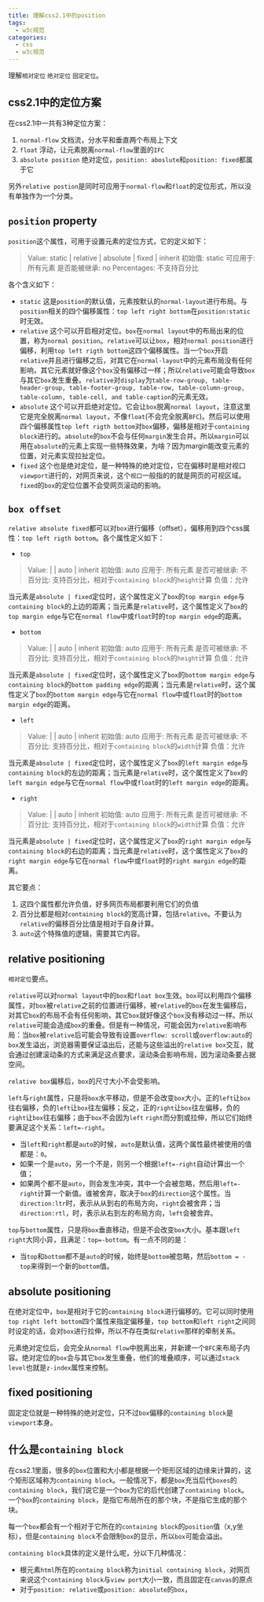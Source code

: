 ```yaml
---
title: 理解css2.1中的position
tags:
  - w3c规范
categories:
  - css
  - w3c规范
---
```


理解`相对定位` `绝对定位` `固定定位`。

<!-- more -->

## css2.1中的定位方案
在css2.1中一共有3种定位方案：
1. `normal-flow` 文档流，分水平和垂直两个布局上下文
2. `float` 浮动，让元素脱离`normal-flow`里面的`IFC`
3. `absolute position` 绝对定位，`position: aboslute`和`position: fixed`都属于它

另外`relative postion`是同时可应用于`normal-flow`和`float`的定位形式，所以没有单独作为一个分类。

## `position` property
`position`这个属性，可用于设置元素的定位方式，它的定义如下：
> Value:  	static | relative | absolute | fixed | inherit
初始值:  	static
可应用于:  	所有元素
是否能被继承:  	no
Percentages:  	不支持百分比

各个含义如下：
* `static` 这是`position`的默认值，元素按默认的`normal-layout`进行布局。与`position`相关的四个偏移属性：`top left right bottom`在`position:static`时无效。
* `relative` 这个可以开启相对定位。`box`在`normal layout`中的布局出来的位置，称为`normal position`。`relative`可以让`box`，相对`normal position`进行偏移，利用`top left rigth bottom`这四个偏移属性。当一个`box`开启`relative`并且进行偏移之后，对其它在`normal-layout`中的元素布局没有任何影响，其它元素就好像这个`box`没有偏移过一样；所以`relative`可能会导致`box`与其它`box`发生重叠。`relative`对`display`为`table-row-group, table-header-group, table-footer-group, table-row, table-column-group, table-column, table-cell, and table-caption`的元素无效。
* `absolute` 这个可以开启绝对定位。它会让`box`脱离`normal layout`，注意这里它是完全脱离`normal layout`，不像`float`(不会完全脱离`BFC`)。然后可以使用四个偏移属性`top left rigth bottom`对`box`偏移，偏移是相对于`containing block`进行的。`absolute`的`box`不会与任何`margin`发生合并。所以`margin`可以用在`absolute`的元素上实现一些特殊效果，为啥？因为margin能改变元素的位置，对元素实现拉扯定位。
* `fixed` 这个也是绝对定位，是一种特殊的绝对定位，它在偏移时是相对视口`viewport`进行的，对网页来说，这个`视口`一般指的的就是网页的可视区域。`fixed`的`box`的定位位置不会受网页滚动的影响。

## `box offset`
`relative absolute fixed`都可以对`box`进行偏移（offset），偏移用到四个css属性：`top left rigth bottom`。各个属性定义如下：
* `top`
> Value:  	<length> | <percentage> | auto | inherit
初始值:  	auto
应用于:  	所有元素
是否可被继承:  	不
百分比:  	支持百分比，相对于`containing block`的`height`计算
负值：允许

当元素是`absolute | fixed`定位时，这个属性定义了`box`的`top margin edge`与`containing block`的上边的距离；当元素是`relative`时，这个属性定义了`box`的`top margin edge`与它在`normal flow`中或`float`时的`top margin edge`的距离。

* `bottom`
> Value:  	<length> | <percentage> | auto | inherit
初始值:  	auto
应用于:  	所有元素
是否可被继承:  	不
百分比:  	支持百分比，相对于`containing block`的`height`计算
负值：允许

当元素是`absolute | fixed`定位时，这个属性定义了`box`的`bottom margin edge`与`containing block`的`bottom padding edge`的距离；当元素是`relative`时，这个属性定义了`box`的`bottom margin edge`与它在`normal flow`中或`float`时的`bottom margin edge`的距离。

* `left`
> Value:  	<length> | <percentage> | auto | inherit
初始值:  	auto
应用于:  	所有元素
是否可被继承:  	不
百分比:  	支持百分比，相对于`containing block`的`width`计算
负值：允许

当元素是`absolute | fixed`定位时，这个属性定义了`box`的`left margin edge`与`containing block`的左边的距离；当元素是`relative`时，这个属性定义了`box`的`left margin edge`与它在`normal flow`中或`float`时的`left margin edge`的距离。

* `right`
> Value:  	<length> | <percentage> | auto | inherit
初始值:  	auto
应用于:  	所有元素
是否可被继承:  	不
百分比:  	支持百分比，相对于`containing block`的`width`计算
负值：允许

当元素是`absolute | fixed`定位时，这个属性定义了`box`的`right margin edge`与`containing block`的右边的距离；当元素是`relative`时，这个属性定义了`box`的`right margin edge`与它在`normal flow`中或`float`时的`right margin edge`的距离。

其它要点：
1. 这四个属性都允许负值，好多网页布局都要利用它们的负值
2. 百分比都是相对`containing block`的宽高计算，包括`relative`。不要认为`relative`的偏移百分比值是相对于自身计算。
3. `auto`这个特殊值的逻辑，需要其它内容。

## relative positioning
`相对定位`要点。

`relative`可以对`normal layout`中的`box`和`float box`生效。`box`可以利用四个偏移属性，对`box`被`relative`之前的位置进行偏移，被`relative`的`box`在发生偏移后，对其它`box`的布局不会有任何影响，其它`box`就好像这个`box`没有移动过一样。所以`relative`可能会造成`box`的重叠。但是有一种情况，可能会因为`relative`影响布局：当`box`被`relative`后可能会导致有设置`overflow: scroll`或`overflow:auto`的`box`发生溢出，浏览器需要保证溢出后，还能与这些溢出的`relative box`交互，就会通过创建滚动条的方式来满足这点要求，滚动条会影响布局，因为滚动条要占据空间。

`relative box`偏移后，`box`的尺寸大小不会受影响。

`left`与`right`属性，只是将`box`水平移动，但是不会改变`box`大小。正的`left`让`box`往右偏移，负的`left`让`box`往左偏移；反之，正的`right`让`box`往左偏移，负的`right`让`box`往右偏移；由于`box`不会因为`left` `right`而分割或拉伸，所以它们始终要满足这个关系：`left=-right`。
* 当`left`和`right`都是`auto`的时候，`auto`是默认值，这两个属性最终被使用的值都是：`0`。
* 如果一个是`auto`，另一个不是，则另一个根据`left=-right`自动计算出一个值；
* 如果两个都不是`auto`，则会发生冲突，其中一个会被忽略，然后用`left=-right`计算一个新值。谁被舍弃，取决于`box`的`direction`这个属性。当`direction:ltr`时，表示从从到右的布局方向，`right`会被舍弃；当`direction:rtl`，时，表示从右到左的布局方向，`left`会被舍弃。

`top`与`bottom`属性，只是将`box`垂直移动，但是不会改变`box`大小。基本跟`left right`大同小异，且满足：`top=-bottom`。有一点不同的是：
* 当`top`和`bottom`都不是`auto`的时候，始终是`bottom`被忽略，然后`bottom = -top`来得到一个新的`bottom`值。


## absolute positioning
在绝对定位中，`box`是相对于它的`containing block`进行偏移的。它可以同时使用`top right left bottom`四个属性来指定偏移量，`top bottom`和`left right`之间同时设定的话，会对`box`进行拉伸，所以不存在类似`relative`那样的牵制关系。

元素绝对定位后，会完全从`normal flow`中脱离出来，并新建一个`BFC`来布局子内容。绝对定位的`box`会与其它`box`发生重叠，他们的堆叠顺序，可以通过`stack level`也就是`z-index`属性来控制。

## fixed positioning 
固定定位就是一种特殊的绝对定位，只不过`box`偏移的`containing block`是`viewport`本身。

## 什么是`containing block`
在css2.1里面，很多的`box`位置和大小都是根据一个矩形区域的边缘来计算的，这个矩形区域称为`containing block`。一般情况下，都是`box`充当后代`boxes`的`containing block`，我们说它是一个`box`为它的后代创建了`containing block`。 一个`box`的`containing block`，是指它布局所在的那个块，不是指它生成的那个块。

每一个`box`都会有一个相对于它所在的`containing block`的`position`值（x,y坐标），但是`containing block`不会限制`box`的显示，所以`box`可能会溢出。

`containing block`具体的定义是什么呢，分以下几种情况：
* 根元素`html`所在的`containg block`称为`initial containing block`，对网页来说这个`containing block`与`view port`大小一致，而且固定在`canvas`的原点
* 对于`position: relative`或`position: absolute`的`box`，
